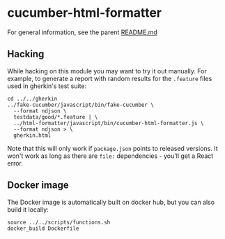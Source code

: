 # cucumber-html-formatter

For general information, see the parent [README.md](../README.md)

## Hacking

While hacking on this module you may want to try it out manually. For example,
to generate a report with random results for the `.feature` files used in gherkin's
test suite:

```
cd ../../gherkin
../fake-cucumber/javascript/bin/fake-cucumber \
  --format ndjson \
  testdata/good/*.feature | \
  ../html-formatter/javascript/bin/cucumber-html-formatter.js \
  --format ndjson > \
  gherkin.html
```

Note that this will only work if `package.json` points to released versions. It won't
work as long as there are `file:` dependencies - you'll get a React error.

## Docker image

The Docker image is automatically built on docker hub, but you can also build it locally:

```
source ../../scripts/functions.sh
docker_build Dockerfile
```
